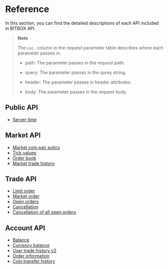 # Reference

In this section, you can find the detailed descriptions of each API included in BITBOX API.

> **Note**
> 
> The `Loc.` column in the request parameter table describes where each parameter passes in.
> 
>   - path: The parameter passes in the request path.
> 
>   - query: The parameter passes in the qurey string.
> 
>   - header: The parameter passes in header attributes.
> 
>   - body: The parameter passes in the request body.

## Public API

  - [Server time](api/public/v1-public-time-get.md)

## Market API

  - [Market coin pair policy](api/market/v1-market-public-coins-pairPolicy-get.md)
  - [Tick values](api/market/v1-market-public-currentTickValue-get.md)
  - [Order book](api/market/v1-market-public-orderBooks-get.md)
  - [Market trade history](api/market/v1-market-public-tradeHistory-get.md)

## Trade API

  - [Limit order](api/trade/v1-trade-limitOrders-post.md)
  - [Market order](api/trade/v1-trade-marketOrders-post.md)
  - [Open orders](api/trade/v1-trade-openOrders-get.md)
  - [Cancellation](api/trade/v1-trade-orders-delete.md)
  - [Cancellation of all open orders](api/trade/v1-trade-openOrders-delete.md)

## Account API

  - [Balance](api/account/v1-account-balances-get.md)
  - [Currency balance](api/account/v1-account-balances-currency-get.md)
  - [User trade history v2](api/account/v2-account-tradeHistory-get.md)
  - [Order information](api/account/v1-account-orders-orderID-get.md)
  - [Coin transfer history](api/account/v1-account-transactionHistory-get.md)
